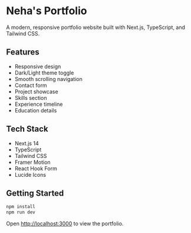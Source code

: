 # Neha's Portfolio

A modern, responsive portfolio website built with Next.js, TypeScript, and Tailwind CSS.

## Features

- Responsive design
- Dark/Light theme toggle
- Smooth scrolling navigation
- Contact form
- Project showcase
- Skills section
- Experience timeline
- Education details

## Tech Stack

- Next.js 14
- TypeScript
- Tailwind CSS
- Framer Motion
- React Hook Form
- Lucide Icons

## Getting Started

```bash
npm install
npm run dev
```

Open [http://localhost:3000](http://localhost:3000) to view the portfolio.